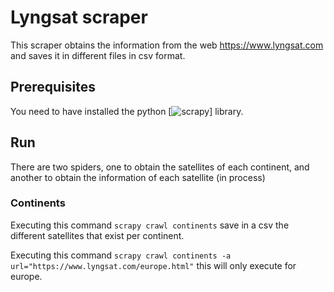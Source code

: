 # Lyngsat scraper

This scraper obtains the information from the web https://www.lyngsat.com and saves it in different files in csv format.

## Prerequisites
You need to have installed the python [![scrapy](https://scrapy.org/)] library.

## Run
There are two spiders, one to obtain the satellites of each continent, and another to obtain the information of each satellite (in process)

### Continents
Executing this command `scrapy crawl continents` save in a csv the different satellites that exist per continent.

Executing this command `scrapy crawl continents -a url="https://www.lyngsat.com/europe.html"` this will only execute for europe.

